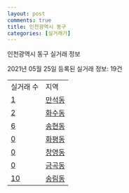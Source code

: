 ```yaml
---
layout: post
comments: true
title: 인천광역시 동구
categories: [실거래가]
---
```


인천광역시 동구 실거래 정보

2021년 05월 25일 등록된 실거래 정보: 19건


<table>
  <tr>
    <td>실거래 수</td>
    <td>지역</td>
  </tr>

  
  <tr>
    <td><a href="2814010100.html">1</a></td>
    <td><a href="2814010100.html">만석동</a></td>
  </tr>
    

  <tr>
    <td><a href="2814010200.html">2</a></td>
    <td><a href="2814010200.html">화수동</a></td>
  </tr>
    

  <tr>
    <td><a href="2814010300.html">6</a></td>
    <td><a href="2814010300.html">송현동</a></td>
  </tr>
    

  <tr>
    <td><a href="2814010400.html">0</a></td>
    <td><a href="2814010400.html">화평동</a></td>
  </tr>
    

  <tr>
    <td><a href="2814010500.html">0</a></td>
    <td><a href="2814010500.html">창영동</a></td>
  </tr>
    

  <tr>
    <td><a href="2814010600.html">0</a></td>
    <td><a href="2814010600.html">금곡동</a></td>
  </tr>
    

  <tr>
    <td><a href="2814010700.html">10</a></td>
    <td><a href="2814010700.html">송림동</a></td>
  </tr>
    


</table>
    